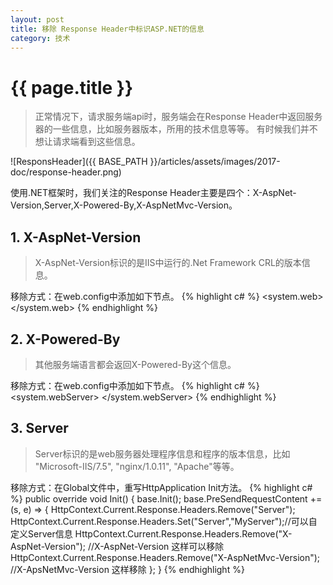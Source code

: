 ```yaml
---
layout: post
title: 移除 Response Header中标识ASP.NET的信息
category: 技术
---
```


{{ page.title }}
===

> 正常情况下，请求服务端api时，服务端会在Response Header中返回服务器的一些信息，比如服务器版本，所用的技术信息等等。  有时候我们并不想让请求端看到这些信息。

![ResponsHeader]({{ BASE_PATH }}/articles/assets/images/2017-doc/response-header.png)
  
使用.NET框架时，我们关注的Response Header主要是四个：X-AspNet-Version,Server,X-Powered-By,X-AspNetMvc-Version。
  
## 1. X-AspNet-Version

> X-AspNet-Version标识的是IIS中运行的.Net Framework CRL的版本信息。

移除方式：在web.config中添加如下节点。
{% highlight c# %}
<system.web>
	<httpRuntime enableVersionHeader="false"></httpRuntime>  
</system.web>
{% endhighlight %}
## 2. X-Powered-By
> 其他服务端语言都会返回X-Powered-By这个信息。

移除方式：在web.config中添加如下节点。
{% highlight c# %}
<system.webServer>
<httpProtocol>
	<customHeaders>
		<remove name="X-Powered-By"></remove>
	</customHeaders>
	</httpProtocol>
</system.webServer>
{% endhighlight %}
## 3. Server
> Server标识的是web服务器处理程序信息和程序的版本信息，比如 "Microsoft-IIS/7.5", "nginx/1.0.11", "Apache"等等。

移除方式：在Global文件中，重写HttpApplication Init方法。
{% highlight c# %}
public override void Init()
{
	base.Init();
	base.PreSendRequestContent += (s, e) =>
	{
		HttpContext.Current.Response.Headers.Remove("Server");
		HttpContext.Current.Response.Headers.Set("Server","MyServer");//可以自定义Server信息
		HttpContext.Current.Response.Headers.Remove("X-AspNet-Version"); //X-AspNet-Version 这样可以移除
		HttpContext.Current.Response.Headers.Remove("X-AspNetMvc-Version"); //X-ApsNetMvc-Version 这样移除
	};
}
{% endhighlight %}
